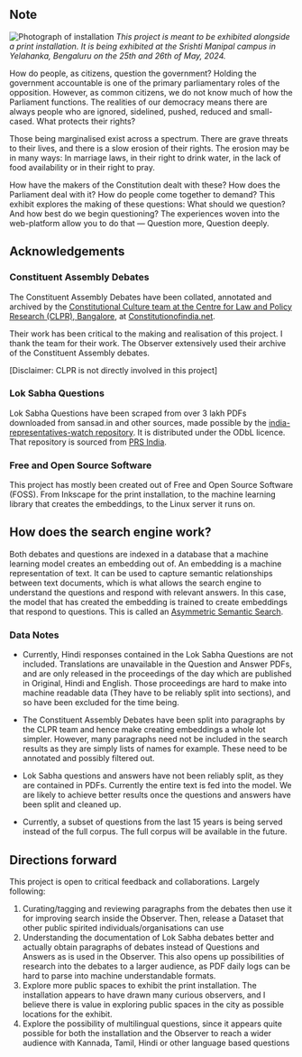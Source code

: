 ## Note

![Photograph of installation](./installation-1.jpeg)
_This project is meant to be exhibited alongside a print installation. It is being exhibited at the Srishti Manipal campus in Yelahanka, Bengaluru on the 25th and 26th of May, 2024._

How do people, as citizens, question the government? Holding the government accountable is one of the primary parliamentary roles of the opposition. However, as common citizens, we do not know much of how the Parliament functions. The realities of our democracy means there are always people who are ignored, sidelined, pushed, reduced and small-cased. What protects their rights?

Those being marginalised exist across a spectrum. There are grave threats to their lives, and there is a slow erosion of their rights. The erosion may be in many ways: In marriage laws, in their right to drink water, in the lack of food availability or in their right to pray.

How have the makers of the Constitution dealt with these? How does the Parliament deal with it? How do people come together to demand? This exhibit explores the making of these questions: What should we question? And how best do we begin questioning? The experiences woven into the web-platform allow you to do that — Question more, Question deeply.

## Acknowledgements

### Constituent Assembly Debates

The Constituent Assembly Debates have been collated, annotated and archived by the [Constitutional Culture team at the Centre for Law and Policy Research (CLPR), Bangalore](https://clpr.org.in/), at [Constitutionofindia.net](constitutionofindia.net).

Their work has been critical to the making and realisation of this project. I thank the team for their work. The Observer extensively used their archive of the Constituent Assembly debates.

\[Disclaimer: CLPR is not directly involved in this project\]

### Lok Sabha Questions

Lok Sabha Questions have been scraped from over 3 lakh PDFs downloaded from sansad.in and other sources, made possible by the [india-representatives-watch repository](https://github.com/Vonter/india-representatives-activity/). It is distributed under the ODbL licence. That repository is sourced from [PRS India](https://prsindia.org).

### Free and Open Source Software

This project has mostly been created out of Free and Open Source Software (FOSS). From Inkscape for the print installation, to the machine learning library that creates the embeddings, to the Linux server it runs on.

## How does the search engine work?

Both debates and questions are indexed in a database that a machine learning model creates an embedding out of. An embedding is a machine representation of text. It can be used to capture semantic relationships between text documents, which is what allows the search engine to understand the questions and respond with relevant answers. In this case, the model that has created the embedding is trained to create embeddings that respond to questions. This is called an [Asymmetric Semantic Search](https://www.sbert.net/examples/applications/semantic-search/README.html#symmetric-vs-asymmetric-semantic-search).

### Data Notes

- Currently, Hindi responses contained in the Lok Sabha Questions are not included. Translations are unavailable in the Question and Answer PDFs, and are only released in the proceedings of the day which are published in Original, Hindi and English. Those proceedings are hard to make into machine readable data (They have to be reliably split into sections), and so have been excluded for the time being.

- The Constituent Assembly Debates have been split into paragraphs by the CLPR team and hence make creating embeddings a whole lot simpler. However, many paragraphs need not be included in the search results as they are simply lists of names for example. These need to be annotated and possibly filtered out.

- Lok Sabha questions and answers have not been reliably split, as they are contained in PDFs. Currently the entire text is fed into the model. We are likely to achieve better results once the questions and answers have been split and cleaned up.

- Currently, a subset of questions from the last 15 years is being served instead of the full corpus. The full corpus will be available in the future.

## Directions forward

This project is open to critical feedback and collaborations. Largely following:

1. Curating/tagging and reviewing paragraphs from the debates then use it for improving search inside the Observer. Then, release a Dataset that other public spirited individuals/organisations can use
2. Understanding the documentation of Lok Sabha debates better and actually obtain paragraphs of debates instead of Questions and Answers as is used in the Observer. This also opens up possibilities of research into the debates to a larger audience, as PDF daily logs can be hard to parse into machine understandable formats.
3. Explore more public spaces to exhibit the print installation. The installation appears to have drawn many curious observers, and I believe there is value in exploring public spaces in the city as possible locations for the exhibit.
4. Explore the possibility of multilingual questions, since it appears quite possible for both the installation and the Observer to reach a wider audience with Kannada, Tamil, Hindi or other language based questions
